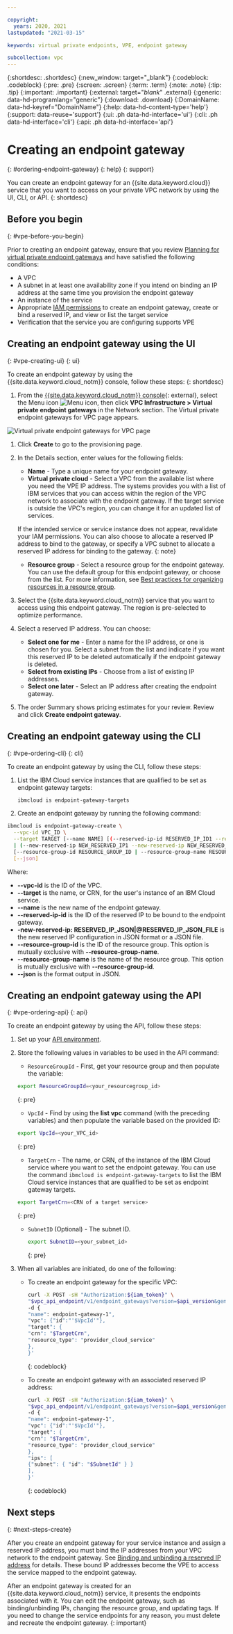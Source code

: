 ```yaml
---

copyright:
  years: 2020, 2021
lastupdated: "2021-03-15"

keywords: virtual private endpoints, VPE, endpoint gateway

subcollection: vpc
---
```


{:shortdesc: .shortdesc}
{:new_window: target="_blank"}
{:codeblock: .codeblock}
{:pre: .pre}
{:screen: .screen}
{:term: .term}
{:note: .note}
{:tip: .tip}
{:important: .important}
{:external: target="_blank_" .external}
{:generic: data-hd-programlang="generic"}
{:download: .download}
{:DomainName: data-hd-keyref="DomainName"}
{:help: data-hd-content-type='help'}
{:support: data-reuse='support'}
{:ui: .ph data-hd-interface='ui'}
{:cli: .ph data-hd-interface='cli'}
{:api: .ph data-hd-interface='api'}

# Creating an endpoint gateway
{: #ordering-endpoint-gateway}
{: help}
{: support}

You can create an endpoint gateway for an {{site.data.keyword.cloud}} service that you want to access on your private VPC network by using the UI, CLI, or API.
{: shortdesc}

## Before you begin
{: #vpe-before-you-begin}

Prior to creating an endpoint gateway, ensure that you review [Planning for virtual private endpoint gateways](/docs/vpc?topic=vpc-planning-considerations) and have satisfied the following conditions:

  * A VPC
  * A subnet in at least one availability zone if you intend on binding an IP address at the same time you provision the endpoint gateway
  * An instance of the service
  * Appropriate [IAM permissions](/docs/vpc?topic=vpc-vpe-iam) to create an endpoint gateway, create or bind a reserved IP, and view or list the target service
  * Verification that the service you are configuring supports VPE  

## Creating an endpoint gateway using the UI
{: #vpe-creating-ui}
{: ui}

To create an endpoint gateway by using the {{site.data.keyword.cloud_notm}} console, follow these steps:
{: shortdesc}

1. From the [{{site.data.keyword.cloud_notm}} console](https://{DomainName}/vpc-ext){: external}, select the Menu icon ![Menu icon](/images/menu_icon.png), then click **VPC Infrastructure > Virtual private endpoint gateways** in the Network section. The Virtual private endpoint gateways for VPC page appears.

  ![Virtual private endpoint gateways for VPC page](./images/vpe-dashboard.png "Virtual private endpoint gateways for VPC page")

1. Click **Create** to go to the provisioning page.
1. In the Details section, enter values for the following fields:

   * **Name** - Type a unique name for your endpoint gateway.
   * **Virtual private cloud** - Select a VPC from the available list where you need the VPE IP address. The systems provides you with a list of IBM services that you can access within the region of the VPC network to associate with the endpoint gateway. If the target service is outside the VPC's region, you can change it for an updated list of services.

    If the intended service or service instance does not appear, revalidate your IAM permissions. You can also choose to allocate a reserved IP address to bind to the gateway, or specify a VPC subnet to allocate a reserved IP address for binding to the gateway.
    {: note}

   * **Resource group** - Select a resource group for the endpoint gateway. You can use the default group for this endpoint gateway, or choose from the list. For more information, see [Best practices for organizing resources in a resource group](/docs/account?topic=account-account_setup).

1. Select the {{site.data.keyword.cloud_notm}} service that you want to access using this endpoint gateway. The region is pre-selected to optimize performance.
1. Select a reserved IP address. You can choose:

   * **Select one for me** - Enter a name for the IP address, or one is chosen for you. Select a subnet from the list and indicate if you want this reserved IP to be deleted automatically if the endpoint gateway is deleted.
   * **Select from existing IPs** - Choose from a list of existing IP addresses.
   * **Select one later** - Select an IP address after creating the endpoint gateway.

1. The order Summary shows pricing estimates for your review. Review and click **Create endpoint gateway**.

## Creating an endpoint gateway using the CLI
{: #vpe-ordering-cli}
{: cli}

To create an endpoint gateway by using the CLI, follow these steps:

1. List the IBM Cloud service instances that are qualified to be set as endpoint gateway targets:

   ```sh
   ibmcloud is endpoint-gateway-targets
   ```

1. Create an endpoint gateway by running the following command:

  ```sh
  ibmcloud is endpoint-gateway-create \
    --vpc-id VPC_ID \
    --target TARGET [--name NAME] [(--reserved-ip-id RESERVED_IP_ID1 --reserved-ip-id RESERVED_IP_ID2 ...) \
    | (--new-reserved-ip NEW_RESERVED_IP1 --new-reserved-ip NEW_RESERVED_IP2 ...)] \
    [--resource-group-id RESOURCE_GROUP_ID | --resource-group-name RESOURCE_GROUP_NAME] \
    [--json]  
  ```

Where:

* **--vpc-id** is the ID of the VPC.
* **--target** is the name, or CRN, for the user's instance of an IBM Cloud service.
* **--name** is the new name of the endpoint gateway.
* **--reserved-ip-id** is the ID of the reserved IP to be bound to the endpoint gateway.
* **-new-reserved-ip: RESERVED_IP_JSON|@RESERVED_IP_JSON_FILE** is the new reserved IP configuration in JSON format or a JSON file.
* **--resource-group-id** is the ID of the resource group. This option is mutually exclusive with **--resource-group-name**.
* **--resource-group-name** is the name of the resource group. This option is mutually exclusive with **--resource-group-id**.
* **--json** is the format output in JSON.

## Creating an endpoint gateway using the API
{: #vpe-ordering-api}
{: api}

To create an endpoint gateway by using the API, follow these steps:

1. Set up your [API environment](/docs/vpc?topic=vpc-set-up-environment#api-prerequisites-setup).
1. Store the following values in variables to be used in the API command:

   * `ResourceGroupId` - First, get your resource group and then populate the variable:

    ```sh
    export ResourceGroupId=<your_resourcegroup_id>
    ```
    {: pre}

   * `VpcId` - Find by using the **list vpc** command (with the preceding variables) and then populate the variable based on the provided ID:

    ```sh
    export VpcId=<your_VPC_id>
    ```
    {: pre}

   * `TargetCrn` - The name, or CRN, of the instance of the IBM Cloud service where you want to set the endpoint gateway. You can use the command `ibmcloud is endpoint-gateway-targets` to list the IBM Cloud service instances that are qualified to be set as endpoint gateway targets.

    ```sh
    export TargetCrn=<CRN of a target service>
    ```
    {: pre}

   * `SubnetID` (Optional) - The subnet ID.

     ```sh
     export SubnetID=<your_subnet_id>
     ```
     {: pre}

1. When all variables are initiated, do one of the following:

   * To create an endpoint gateway for the specific VPC:   

      ```sh
      curl -X POST -sH "Authorization:${iam_token}" \
      "$vpc_api_endpoint/v1/endpoint_gateways?version=$api_version&generation=2" \
      -d {  
      "name": endpoint-gateway-1",  
      "vpc": {"id":"'$VpcId'"},
      "target": {
      "crn": "$TargetCrn",
      "resource_type": "provider_cloud_service"
      },
      }'
      ```
      {: codeblock}

   * To create an endpoint gateway with an associated reserved IP address:

      ```sh
      curl -X POST -sH "Authorization:${iam_token}" \
      "$vpc_api_endpoint/v1/endpoint_gateways?version=$api_version&generation=2" \
      -d {
      "name": endpoint-gateway-1",
      "vpc": {"id":"'$VpcId'"},
      "target": {
      "crn": "$TargetCrn",
      "resource_type": "provider_cloud_service"
      },
      "ips": [
      {"subnet": { "id": "$SubnetId" } }
      ],
      }'
      ```
      {: codeblock}

## Next steps
{: #next-steps-create}

After you create an endpoint gateway for your service instance and assign a reserved IP address, you must bind the IP addresses from your VPC network to the endpoint gateway. See [Binding and unbinding a reserved IP address](/docs/vpc?topic=vpc-bind-unbind-reserved-ip) for details. These bound IP addresses become the VPE to access the service mapped to the endpoint gateway.

After an endpoint gateway is created for an {{site.data.keyword.cloud_notm}} service, it presents the endpoints associated with it. You can edit the endpoint gateway, such as binding/unbinding IPs, changing the resource group, and updating tags. If you need to change the service endpoints for any reason, you must delete and recreate the endpoint gateway.
{: important}
